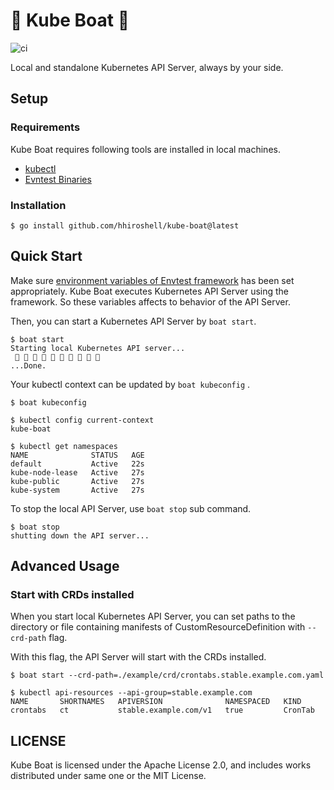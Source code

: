 🚤 Kube Boat 🚤
===
![ci](https://github.com/hhiroshell/kube-boat/actions/workflows/ci.yaml/badge.svg)

Local and standalone Kubernetes API Server, always by your side.


Setup
---

### Requirements
Kube Boat requires following tools are installed in local machines.

- [kubectl](https://kubernetes.io/docs/tasks/tools/#kubectl)
- [Evntest Binaries](https://book.kubebuilder.io/reference/envtest.html)

### Installation

```console
$ go install github.com/hhiroshell/kube-boat@latest
```

Quick Start
---
Make sure [environment variables of Envtest framework](https://book.kubebuilder.io/reference/envtest.html#environment-variables)
has been set appropriately.
Kube Boat executes Kubernetes API Server using the framework. So these variables affects to behavior of the API Server.

Then, you can start a Kubernetes API Server by `boat start`.

```console
$ boat start
Starting local Kubernetes API server...
 🚤 🚤 🚤 🚤 🚤 🚤 🚤 🚤 🚤 🚤
...Done.
```

Your kubectl context can be updated by `boat kubeconfig` .

```console
$ boat kubeconfig

$ kubectl config current-context
kube-boat

$ kubectl get namespaces
NAME              STATUS   AGE
default           Active   22s
kube-node-lease   Active   27s
kube-public       Active   27s
kube-system       Active   27s
```

To stop the local API Server, use `boat stop` sub command.

```console
$ boat stop
shutting down the API server...
```

Advanced Usage
---

### Start with CRDs installed
When you start local Kubernetes API Server, you can set paths to the directory or file containing manifests of
CustomResourceDefinition with `--crd-path` flag.

With this flag, the API Server will start with the CRDs installed.

```console
$ boat start --crd-path=./example/crd/crontabs.stable.example.com.yaml

$ kubectl api-resources --api-group=stable.example.com
NAME       SHORTNAMES   APIVERSION              NAMESPACED   KIND
crontabs   ct           stable.example.com/v1   true         CronTab
```

LICENSE
---
Kube Boat is licensed under the Apache License 2.0, and includes works distributed under same one or the MIT License.
